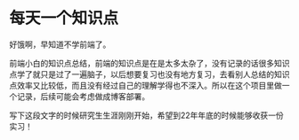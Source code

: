 # 每天一个知识点

好饿啊，早知道不学前端了。

前端小白的知识点总结，前端的知识点是在是太多太杂了，没有记录的话很多知识点学了就只是过了一遍脑子，以后想要复习也没有地方复习，去看别人总结的知识点效率又比较低，而且没有经过自己的理解学得也不深入。所以在这个项目里做一个记录，后续可能会考虑做成博客部署。

写下这段文字的时候研究生生涯刚刚开始，希望到22年年底的时候能够收获一份实习！
